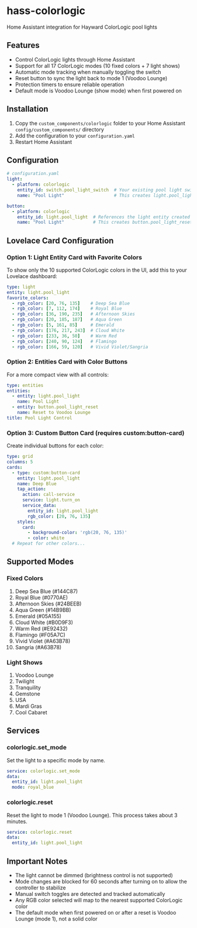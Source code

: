 # hass-colorlogic
Home Assistant integration for Hayward ColorLogic pool lights

## Features
- Control ColorLogic lights through Home Assistant
- Support for all 17 ColorLogic modes (10 fixed colors + 7 light shows)
- Automatic mode tracking when manually toggling the switch
- Reset button to sync the light back to mode 1 (Voodoo Lounge)
- Protection timers to ensure reliable operation
- Default mode is Voodoo Lounge (show mode) when first powered on

## Installation

1. Copy the `custom_components/colorlogic` folder to your Home Assistant `config/custom_components/` directory
2. Add the configuration to your `configuration.yaml`
3. Restart Home Assistant

## Configuration

```yaml
# configuration.yaml
light:
  - platform: colorlogic
    entity_id: switch.pool_light_switch  # Your existing pool light switch
    name: "Pool Light"                   # This creates light.pool_light

button:
  - platform: colorlogic
    entity_id: light.pool_light  # References the light entity created above (NOT the switch)
    name: "Pool Light"           # This creates button.pool_light_reset
```

## Lovelace Card Configuration

### Option 1: Light Entity Card with Favorite Colors

To show only the 10 supported ColorLogic colors in the UI, add this to your Lovelace dashboard:

```yaml
type: light
entity: light.pool_light
favorite_colors:
  - rgb_color: [20, 76, 135]    # Deep Sea Blue
  - rgb_color: [7, 112, 174]    # Royal Blue
  - rgb_color: [36, 190, 235]   # Afternoon Skies
  - rgb_color: [20, 185, 187]   # Aqua Green
  - rgb_color: [5, 161, 85]     # Emerald
  - rgb_color: [176, 217, 243]  # Cloud White
  - rgb_color: [233, 36, 50]    # Warm Red
  - rgb_color: [240, 90, 124]   # Flamingo
  - rgb_color: [166, 59, 120]   # Vivid Violet/Sangria
```

### Option 2: Entities Card with Color Buttons

For a more compact view with all controls:

```yaml
type: entities
entities:
  - entity: light.pool_light
    name: Pool Light
  - entity: button.pool_light_reset
    name: Reset to Voodoo Lounge
title: Pool Light Control
```

### Option 3: Custom Button Card (requires custom:button-card)

Create individual buttons for each color:

```yaml
type: grid
columns: 5
cards:
  - type: custom:button-card
    entity: light.pool_light
    name: Deep Blue
    tap_action:
      action: call-service
      service: light.turn_on
      service_data:
        entity_id: light.pool_light
        rgb_color: [20, 76, 135]
    styles:
      card:
        - background-color: 'rgb(20, 76, 135)'
        - color: white
  # Repeat for other colors...
```

## Supported Modes

### Fixed Colors
1. Deep Sea Blue (#144C87)
2. Royal Blue (#0770AE)
3. Afternoon Skies (#24BEEB)
4. Aqua Green (#14B9BB)
5. Emerald (#05A155)
6. Cloud White (#B0D9F3)
7. Warm Red (#E92432)
8. Flamingo (#F05A7C)
9. Vivid Violet (#A63B78)
10. Sangria (#A63B78)

### Light Shows
1. Voodoo Lounge
2. Twilight
3. Tranquility
4. Gemstone
5. USA
6. Mardi Gras
7. Cool Cabaret

## Services

### colorlogic.set_mode
Set the light to a specific mode by name.

```yaml
service: colorlogic.set_mode
data:
  entity_id: light.pool_light
  mode: royal_blue
```

### colorlogic.reset
Reset the light to mode 1 (Voodoo Lounge). This process takes about 3 minutes.

```yaml
service: colorlogic.reset
data:
  entity_id: light.pool_light
```

## Important Notes

- The light cannot be dimmed (brightness control is not supported)
- Mode changes are blocked for 60 seconds after turning on to allow the controller to stabilize
- Manual switch toggles are detected and tracked automatically
- Any RGB color selected will map to the nearest supported ColorLogic color
- The default mode when first powered on or after a reset is Voodoo Lounge (mode 1), not a solid color